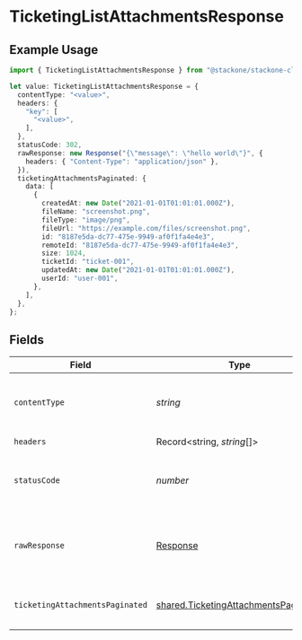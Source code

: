 # TicketingListAttachmentsResponse

## Example Usage

```typescript
import { TicketingListAttachmentsResponse } from "@stackone/stackone-client-ts/sdk/models/operations";

let value: TicketingListAttachmentsResponse = {
  contentType: "<value>",
  headers: {
    "key": [
      "<value>",
    ],
  },
  statusCode: 302,
  rawResponse: new Response("{\"message\": \"hello world\"}", {
    headers: { "Content-Type": "application/json" },
  }),
  ticketingAttachmentsPaginated: {
    data: [
      {
        createdAt: new Date("2021-01-01T01:01:01.000Z"),
        fileName: "screenshot.png",
        fileType: "image/png",
        fileUrl: "https://example.com/files/screenshot.png",
        id: "8187e5da-dc77-475e-9949-af0f1fa4e4e3",
        remoteId: "8187e5da-dc77-475e-9949-af0f1fa4e4e3",
        size: 1024,
        ticketId: "ticket-001",
        updatedAt: new Date("2021-01-01T01:01:01.000Z"),
        userId: "user-001",
      },
    ],
  },
};
```

## Fields

| Field                                                                                               | Type                                                                                                | Required                                                                                            | Description                                                                                         |
| --------------------------------------------------------------------------------------------------- | --------------------------------------------------------------------------------------------------- | --------------------------------------------------------------------------------------------------- | --------------------------------------------------------------------------------------------------- |
| `contentType`                                                                                       | *string*                                                                                            | :heavy_check_mark:                                                                                  | HTTP response content type for this operation                                                       |
| `headers`                                                                                           | Record<string, *string*[]>                                                                          | :heavy_check_mark:                                                                                  | N/A                                                                                                 |
| `statusCode`                                                                                        | *number*                                                                                            | :heavy_check_mark:                                                                                  | HTTP response status code for this operation                                                        |
| `rawResponse`                                                                                       | [Response](https://developer.mozilla.org/en-US/docs/Web/API/Response)                               | :heavy_check_mark:                                                                                  | Raw HTTP response; suitable for custom response parsing                                             |
| `ticketingAttachmentsPaginated`                                                                     | [shared.TicketingAttachmentsPaginated](../../../sdk/models/shared/ticketingattachmentspaginated.md) | :heavy_minus_sign:                                                                                  | The list of attachments was retrieved.                                                              |